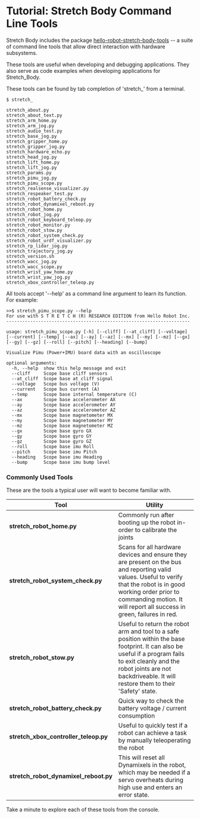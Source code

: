 # Tutorial: Stretch Body Command Line Tools

Stretch Body includes the package [hello-robot-stretch-body-tools](https://github.com/hello-robot/stretch_body/tree/master/tools) --  a suite of command line tools that allow direct interaction with hardware subsystems. 

These tools are useful when developing and debugging applications. They also serve as code examples when developing applications for Stretch_Body.

These tools can be found by tab completion of  'stretch_' from a terminal.

```console
$ stretch_

stretch_about.py
stretch_about_text.py
stretch_arm_home.py
stretch_arm_jog.py
stretch_audio_test.py
stretch_base_jog.py
stretch_gripper_home.py
stretch_gripper_jog.py
stretch_hardware_echo.py
stretch_head_jog.py
stretch_lift_home.py
stretch_lift_jog.py
stretch_params.py
stretch_pimu_jog.py
stretch_pimu_scope.py
stretch_realsense_visualizer.py
stretch_respeaker_test.py
stretch_robot_battery_check.py
stretch_robot_dynamixel_reboot.py
stretch_robot_home.py
stretch_robot_jog.py
stretch_robot_keyboard_teleop.py
stretch_robot_monitor.py
stretch_robot_stow.py
stretch_robot_system_check.py
stretch_robot_urdf_visualizer.py
stretch_rp_lidar_jog.py
stretch_trajectory_jog.py
stretch_version.sh
stretch_wacc_jog.py
stretch_wacc_scope.py
stretch_wrist_yaw_home.py
stretch_wrist_yaw_jog.py
stretch_xbox_controller_teleop.py
```

All tools accept '--help' as a command line argument to learn its function. For example:

```console
>>$ stretch_pimu_scope.py --help
For use with S T R E T C H (R) RESEARCH EDITION from Hello Robot Inc.
---------------------------------------------------------------------

usage: stretch_pimu_scope.py [-h] [--cliff] [--at_cliff] [--voltage] [--current] [--temp] [--ax] [--ay] [--az] [--mx] [--my] [--mz] [--gx] [--gy] [--gz] [--roll] [--pitch] [--heading] [--bump]

Visualize Pimu (Power+IMU) board data with an oscilloscope

optional arguments:
  -h, --help  show this help message and exit
  --cliff     Scope base cliff sensors
  --at_cliff  Scope base at_cliff signal
  --voltage   Scope bus voltage (V)
  --current   Scope bus current (A)
  --temp      Scope base internal temperature (C)
  --ax        Scope base accelerometer AX
  --ay        Scope base accelerometer AY
  --az        Scope base accelerometer AZ
  --mx        Scope base magnetometer MX
  --my        Scope base magnetometer MY
  --mz        Scope base magnetometer MZ
  --gx        Scope base gyro GX
  --gy        Scope base gyro GY
  --gz        Scope base gyro GZ
  --roll      Scope base imu Roll
  --pitch     Scope base imu Pitch
  --heading   Scope base imu Heading
  --bump      Scope base imu bump level
```

### Commonly Used Tools

These are the tools a typical user will want to become familiar with.

| **Tool**                              | **Utility**                                                  |
| ------------------------------------- | ------------------------------------------------------------ |
| **stretch_robot_home.py**             | Commonly run after booting up the robot in-order to calibrate the joints |
| **stretch_robot_system_check.py**     | Scans for all hardware devices and ensure they are present on the bus and reporting valid values. Useful to verify that the robot is in good working order prior to commanding motion. It will report all success in green, failures in red. |
| **stretch_robot_stow.py**             | Useful to return the robot arm and tool to a safe position within the base footprint. It can also be useful if a program fails to exit cleanly and the robot joints are not backdriveable. It will restore them to their 'Safety' state. |
| **stretch_robot_battery_check.py**    | Quick way to check the battery voltage / current consumption |
| **stretch_xbox_controller_teleop.py** | Useful to quickly test if a robot can achieve a task by manually teleoperating the robot |
| **stretch_robot_dynamixel_reboot.py** | This will reset all Dynamixels in the robot, which may be needed if a servo overheats during high use and enters an error state. |

Take a minute to explore each of these tools from the console.



